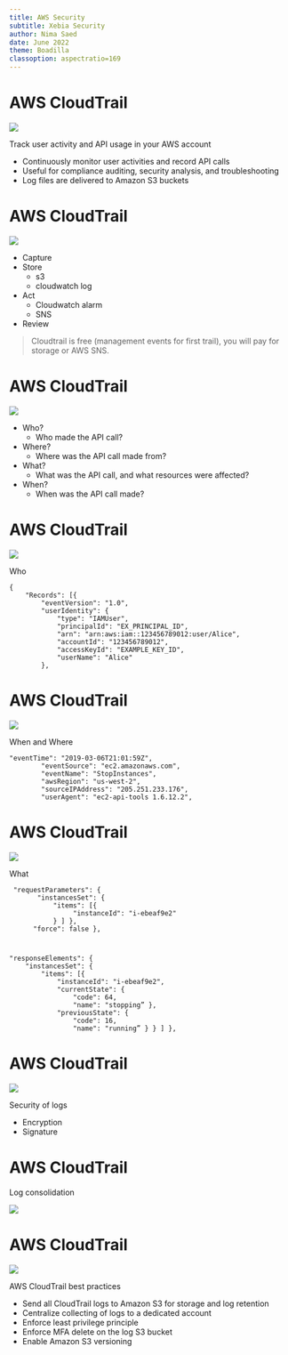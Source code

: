 ```yaml
---
title: AWS Security
subtitle: Xebia Security
author: Nima Saed
date: June 2022
theme: Boadilla
classoption: aspectratio=169
---
```



# AWS CloudTrail

![](../resources/images/aws_cloudtrail.svg)

Track user activity and API usage in your AWS account

- Continuously monitor user activities and record API calls
- Useful for compliance auditing, security analysis, and troubleshooting
- Log files are delivered to Amazon S3 buckets


<!--

AWS CloudTrail is a service that enables governance, compliance, operational auditing, and risk auditing of your AWS account. With CloudTrail, you can log, continuously monitor, and retain account activity and API usage related to actions across your AWS account. Any security detective would love CloudTrail as a service.

CloudTrail can smooth the progress of compliance reporting for enterprises using AWS that require tracking the API calls for one or more AWS accounts. This service can also be configured to maintain security information and event management (SIEM) and resource management. With CloudTrail, it is easy to get a history of AWS API calls for your account, including API calls made via the AWS Management Console, AWS SDKs, command line tools, and higher level AWS services (such as AWS CloudFormation). The AWS API call records that CloudTrail gives enable security examination, resource transformation tracking, and compliance auditing.

CloudTrail is enabled by default on your AWS account. You can use the AWS API call history that CloudTrail produces to track changes to AWS resources, including creation, modification, and deletion. CloudTrail log files containing the information recorded are delivered to Amazon Simple Storage Service (Amazon S3) buckets.

-->

# AWS CloudTrail

![](../resources/images/aws_cloudtrail.svg)

- Capture
- Store
    - s3
    - cloudwatch log
- Act
    - Cloudwatch alarm
    - SNS
- Review


> Cloudtrail is free (management events for first trail), you will pay for storage or AWS SNS.

# AWS CloudTrail

![](../resources/images/aws_cloudtrail.svg)

- Who?
    - Who made the API call?
- Where?
    - Where was the API call made from?
- What?
    - What was the API call, and what resources were affected?
- When?
    - When was the API call made?

# AWS CloudTrail

![](../resources/images/aws_cloudtrail.svg)

Who

```
{
    "Records": [{
        "eventVersion": "1.0",
        "userIdentity": {
            "type": "IAMUser",
            "principalId": "EX_PRINCIPAL_ID",
            "arn": "arn:aws:iam::123456789012:user/Alice",
            "accountId": "123456789012",
            "accessKeyId": "EXAMPLE_KEY_ID",
            "userName": "Alice"
        },
```

# AWS CloudTrail

![](../resources/images/aws_cloudtrail.svg)

When and Where

```
"eventTime": "2019-03-06T21:01:59Z",
        "eventSource": "ec2.amazonaws.com",
        "eventName": "StopInstances",
        "awsRegion": "us-west-2",
        "sourceIPAddress": "205.251.233.176",
        "userAgent": "ec2-api-tools 1.6.12.2",
```

# AWS CloudTrail

![](../resources/images/aws_cloudtrail.svg)

What

```
 "requestParameters": {
       "instancesSet": {
           "items": [{
                "instanceId": "i-ebeaf9e2"
           } ] },
      "force": false },
```

#

```
"responseElements": {
    "instancesSet": {
        "items": [{
            "instanceId": "i-ebeaf9e2",
            "currentState": {
                "code": 64,
                "name": "stopping” },
            "previousState": {
                "code": 16,
                "name": "running” } } ] },
```


# AWS CloudTrail

![](../resources/images/aws_cloudtrail.svg)

Security of logs

- Encryption
- Signature

<!--

Cloudtrail has integrety check, AWS uses sha2 hashing and sha2 rsa digital signature, and uses KMS for encyption

-->

# AWS CloudTrail

Log consolidation

![](../resources/images/aws_cloudtrail_log_consolidation.png)

<!--

Users who need to further archive, analyze, and respond to changes in your AWS resources can create a CloudTrail “trail” that sends log files to a designated Amazon S3 bucket. You can either create a trail that applies to all regions, or to one region. When creating a trail that applies to all regions, CloudTrail creates the same trail in each region, records the log files in each region, and delivers the log files to a single S3 bucket. Each region may have up to five trails. You may also deliver logs from multiple accounts into one account’s S3 bucket. When you enable CloudTrail in an AWS account, every API call invoked across the account is recorded and logged into a specified S3 bucket as part of the established trail. These two types of deployments are known as Many-to-one centralization.

-->

# AWS CloudTrail

![](../resources/images/aws_cloudtrail.svg)

AWS CloudTrail best practices

- Send all CloudTrail logs to Amazon S3 for storage and log retention
- Centralize collecting of logs to a dedicated account
- Enforce least privilege principle
- Enforce MFA delete on the log S3 bucket
- Enable Amazon S3 versioning

<!--

CloudTrail is enabled on your AWS account when you create it. When activity occurs in your AWS account, that activity is recorded in a CloudTrail event. You can easily view recent events in the CloudTrail console by going to Event history. In order to ensure that you provide the correct balance of security and operational flexibility, we recommend the following best practices when using CloudTrail:
- CloudTrail logs should be sent to an S3 bucket to take advantage of the S3 lifecycle policy.
- Centralize the collection of logs by using a dedicated AWS ‘Audit account’ for the purpose of log aggregation, separate from other resource accounts. This allows a more simplified and less operationally complex approach to the security control.
- Always enforce the least privilege principle for logging buckets.
- Enforce MFA delete on the CloudTrail S3 bucket to ensure that files cannot be removed or tampered with.
- We recommend enabling versions in the S3 bucket so no one can overwrite a log with a modified log file. 

-->
